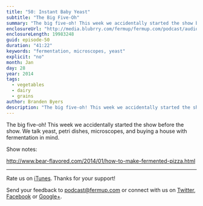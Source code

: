 ```yaml
---
title: "50: Instant Baby Yeast"
subtitle: "The Big Five-Oh"
summary: "The big five-oh! This week we accidentally started the show before the show. We talk yeast, petri dishes, microscopes, and buying a house with fermentation in mind."
enclosureUrl: "http://media.blubrry.com/fermup/fermup.com/podcast/audio/fermup-50.mp3"
enclosureLength: 19983248
guid: episode-50
duration: "41:22"
keywords: "fermentation, microscopes, yeast"
explicit: "no"
month: Jan
day: 28
year: 2014
tags:
  - vegetables
  - dairy
  - grains
author: Branden Byers
description: "The big five-oh! This week we accidentally started the show before the show. We talk yeast, petri dishes, microscopes, and buying a house with fermentation in mind."
---
```

The big five-oh! This week we accidentally started the show before the show. We talk yeast, petri dishes, microscopes, and buying a house with fermentation in mind.

Show notes:

http://www.bear-flavored.com/2014/01/how-to-make-fermented-pizza.html


---

Rate us on [iTunes](http://itunes.apple.com/podcast/fermup-fermented-food-podcast/id593958494). Thanks for your support!

Send your feedback to <a href="mailto:podcast@fermup.com">podcast@fermup.com</a> or connect with us on [Twitter](https://twitter.com/fermup), [Facebook](http://www.facebook.com/fermup) or [Google+](https://google.com/+fermup).
